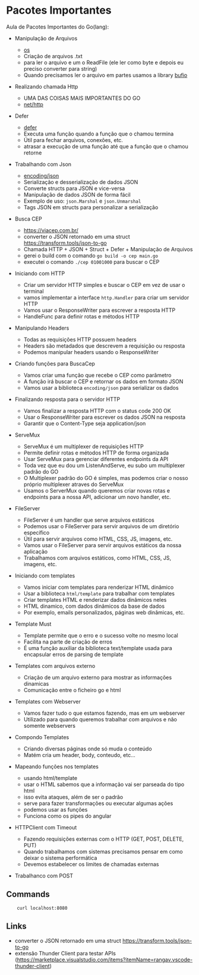 # Pacotes Importantes

Aula de Pacotes Importantes do Go(lang):

- Manipulação de Arquivos

  - [os](https://pkg.go.dev/os)
  - Criação de arquivos .txt
  - para ler o arquivo e um o ReadFile (ele ler como byte e depois eu preciso converter para string)
  - Quando precisamos ler o arquivo em partes usamos a library [bufio](https://pkg.go.dev/bufio)

- Realizando chamada Http

  - UMA DAS COISAS MAIS IMPORTANTES DO GO
  - [net/http](https://pkg.go.dev/net/http)

- Defer

  - [defer](https://pkg.go.dev/builtin#defer)
  - Executa uma função quando a função que o chamou termina
  - Útil para fechar arquivos, conexões, etc.
  - atrasar a execução de uma função até que a função que o chamou retorne

- Trabalhando com Json

  - [encoding/json](https://pkg.go.dev/encoding/json)
  - Serialização e desserialização de dados JSON
  - Converte structs para JSON e vice-versa
  - Manipulação de dados JSON de forma fácil
  - Exemplo de uso: `json.Marshal` e `json.Unmarshal`
  - Tags JSON em structs para personalizar a serialização

- Busca CEP

  - https://viacep.com.br/
  - converter o JSON retornado em uma struct https://transform.tools/json-to-go
  - Chamada HTTP + JSON + Struct + Defer + Manipulação de Arquivos
  - gerei o build com o comando `go build -o cep main.go`
  - executei o comando `./cep 01001000` para buscar o CEP

- Iniciando com HTTP

  - Criar um servidor HTTP simples e buscar o CEP em vez de usar o terminal
  - vamos implementar a interface `http.Handler` para criar um servidor HTTP
  - Vamos usar o ResponseWriter para escrever a resposta HTTP
  - HandleFunc para definir rotas e métodos HTTP

- Manipulando Headers

  - Todas as requisições HTTP possuem headers
  - Headers são metadados que descrevem a requisição ou resposta
  - Podemos manipular headers usando o ResponseWriter

- Criando funções para BuscaCep

  - Vamos criar uma função que recebe o CEP como parâmetro
  - A função irá buscar o CEP e retornar os dados em formato JSON
  - Vamos usar a biblioteca `encoding/json` para serializar os dados

- Finalizando resposta para o servidor HTTP

  - Vamos finalizar a resposta HTTP com o status code 200 OK
  - Usar o ResponseWriter para escrever os dados JSON na resposta
  - Garantir que o Content-Type seja application/json

- ServeMux

  - ServeMux é um multiplexer de requisições HTTP
  - Permite definir rotas e métodos HTTP de forma organizada
  - Usar ServeMux para gerenciar diferentes endpoints da API
  - Toda vez que eu dou um ListenAndServe, eu subo um multiplexer padrão do GO
  - O Multiplexer padrão do GO é simples, mas podemos criar o nosso próprio multiplexer atraves do ServeMux
  - Usamos o ServerMux quando queremos criar novas rotas e endpoints para a nossa API, adicionar um novo handler, etc.

- FileServer

  - FileServer é um handler que serve arquivos estáticos
  - Podemos usar o FileServer para servir arquivos de um diretório específico
  - Útil para servir arquivos como HTML, CSS, JS, imagens, etc.
  - Vamos usar o FileServer para servir arquivos estáticos da nossa aplicação
  - Trabalhamos com arquivos estáticos, como HTML, CSS, JS, imagens, etc.

- Iniciando com templates

  - Vamos iniciar com templates para renderizar HTML dinâmico
  - Usar a biblioteca `html/template` para trabalhar com templates
  - Criar templates HTML e renderizar dados dinâmicos neles
  - HTML dinamico, com dados dinâmicos da base de dados
  - Por exemplo, emails personalizados, páginas web dinâmicas, etc.

- Template Must

  - Template permite que o erro e o sucesso volte no mesmo local
  - Facilita na parte de criação de erros
  - É uma função auxiliar da biblioteca text/template usada para encapsular erros de parsing de template

- Templates com arquivos externo

  - Criação de um arquivo externo para mostrar as informações dinamicas
  - Comunicação entre o ficheiro go e html

- Templates com Webserver

  - Vamos fazer tudo o que estamos fazendo, mas em um webserver
  - Utilizado para quando queremos trabalhar com arquivos e não somente webservers

- Compondo Templates

  - Criando diversas páginas onde só muda o conteúdo
  - Matém cria um header, body, conteudo, etc...

- Mapeando funções nos templates

  - usando html/template
  - usar o HTML sabemos que a informação vai ser parseada do tipo html
  - isso evita ataques, além de ser o padrão
  - serve para fazer transformações ou executar algumas ações
  - podemos usar as funções
  - Funciona como os pipes do angular

- HTTPClient com Timeout

  - Fazendo requisições externas com o HTTP (GET, POST, DELETE, PUT)
  - Quando trabalhamos com sistemas precisamos pensar em como deixar o sistema performática
  - Devemos estabelecer os limites de chamadas externas

- Trabalhanco com POST

## Commands

```
    curl localhost:8080
```

## Links

- converter o JSON retornado em uma struct https://transform.tools/json-to-go
- extensão Thunder Client para testar APIs (https://marketplace.visualstudio.com/items?itemName=rangav.vscode-thunder-client)
